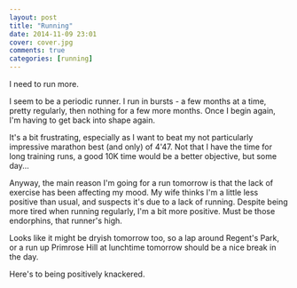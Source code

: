 ```yaml
---
layout: post
title: "Running"
date: 2014-11-09 23:01
cover: cover.jpg
comments: true
categories: [running]
---
```

I need to run more.

I seem to be a periodic runner.  I run in bursts - a few months at a time, pretty regularly, then nothing for a few more months.  Once I begin again, I'm having to get back into shape again.

It's a bit frustrating, especially as I want to beat my not particularly impressive marathon best (and only) of 4'47.  Not that I have the time for long training runs, a good 10K time would be a better objective, but some day...

Anyway, the main reason I'm going for a run tomorrow is that the lack of exercise has been affecting my mood.  My wife thinks I'm a little less positive than usual, and suspects it's due to a lack of running.  Despite being more tired when running regularly, I'm a bit more positive.  Must be those endorphins, that runner's high.

Looks like it might be dryish tomorrow too, so a lap around Regent's Park, or a run up Primrose Hill at lunchtime tomorrow should be a nice break in the day.

Here's to being positively knackered.